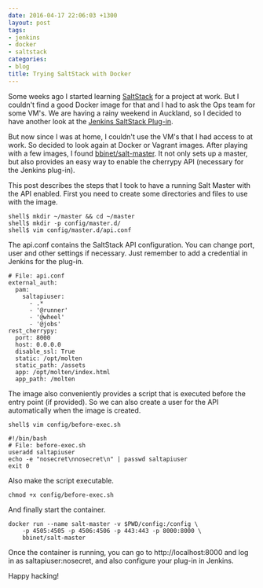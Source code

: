 ```yaml
---
date: 2016-04-17 22:06:03 +1300
layout: post
tags:
- jenkins
- docker
- saltstack
categories:
- blog
title: Trying SaltStack with Docker
---
```


Some weeks ago I started learning [SaltStack](http://saltstack.com/) for a project at work. But I couldn't
find a good Docker image for that and I had to ask the Ops team for some VM's. We
are having a rainy weekend in Auckland, so I decided to have another look at the
[Jenkins SaltStack Plug-in](https://wiki.jenkins-ci.org/display/JENKINS/saltstack-plugin).

But now since I was at home, I couldn't use the VM's that I had access to at
work. So decided to look again at Docker or Vagrant images. After playing
with a few images, I found [bbinet/salt-master](https://hub.docker.com/r/bbinet/salt-master/).
It not only sets up a master, but also provides an easy way to enable the cherrypy
API (necessary for the Jenkins plug-in).

This post describes the steps that I took to have a running Salt Master with the API
enabled. First you need to create some directories and files to use with the image.

```shell
shell$ mkdir ~/master && cd ~/master
shell$ mkdir -p config/master.d/
shell$ vim config/master.d/api.conf
```

The api.conf contains the SaltStack API configuration. You can change port, user
and other settings if necessary. Just remember to add a credential in Jenkins
for the plug-in.

```shell
# File: api.conf
external_auth:
  pam:
    saltapiuser:
      - .*
      - '@runner'
      - '@wheel'
      - '@jobs'
rest_cherrypy:
  port: 8000
  host: 0.0.0.0
  disable_ssl: True
  static: /opt/molten
  static_path: /assets
  app: /opt/molten/index.html
  app_path: /molten
```

The image also conveniently provides a script that is executed before the
entry point (if provided). So we can also create a user for the API automatically
when the image is created.

```shell
shell$ vim config/before-exec.sh
```

```shell
#!/bin/bash
# File: before-exec.sh
useradd saltapiuser
echo -e "nosecret\nnosecret\n" | passwd saltapiuser
exit 0
```

Also make the script executable.

```shell
chmod +x config/before-exec.sh
```

And finally start the container.

```shell
docker run --name salt-master -v $PWD/config:/config \
    -p 4505:4505 -p 4506:4506 -p 443:443 -p 8000:8000 \
    bbinet/salt-master
```

Once the container is running, you can go to http://localhost:8000 and
log in as saltapiuser:nosecret, and also configure your plug-in
in Jenkins.

Happy hacking!
